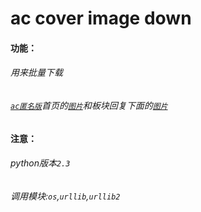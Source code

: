 # ac cover image down
#### 功能：
###### 用来批量下载
###### [`ac匿名版`](h.nimingban.com)首页的[`图片`](http://cover.acfunwiki.org/cover.php)和板块回复下面的[`图片`](http://cover.acfunwiki.org/face.php)

#### 注意：
###### python版本`2.3`
###### 调用模块:`os`,`urllib`,`urllib2`
